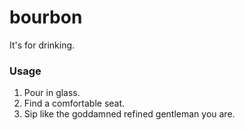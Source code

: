 bourbon
=======

It's for drinking.

### Usage

 1. Pour in glass.
 2. Find a comfortable seat.
 3. Sip like the goddamned refined gentleman you are.
